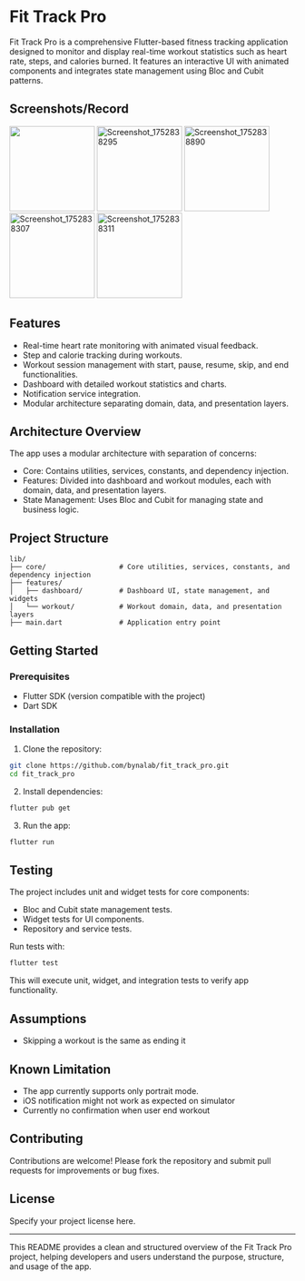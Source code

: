 # Fit Track Pro

Fit Track Pro is a comprehensive Flutter-based fitness tracking application designed to monitor and display real-time workout statistics such as heart rate, steps, and calories burned. It features an interactive UI with animated components and integrates state management using Bloc and Cubit patterns.

## Screenshots/Record
<img width="150" src="https://github.com/bynalab/fit_track_pro/blob/main/video/record.gif"/>

<img width="150" alt="Screenshot_1752838295" src="https://github.com/user-attachments/assets/f171a5b6-f70b-48e1-b7db-4a5b4caf6bd3" />  

<img width="150" alt="Screenshot_1752838890" src="https://github.com/user-attachments/assets/24d9f78f-2528-4b69-b428-f65cb1db0380" />

<img width="150" alt="Screenshot_1752838307" src="https://github.com/user-attachments/assets/f3a19a09-80e0-4793-b173-5625bd2acf39" />  

<img width="150" alt="Screenshot_1752838311" src="https://github.com/user-attachments/assets/b28ed003-8a65-4060-955f-9e19f05ab86b" />  

## Features

- Real-time heart rate monitoring with animated visual feedback.
- Step and calorie tracking during workouts.
- Workout session management with start, pause, resume, skip, and end functionalities.
- Dashboard with detailed workout statistics and charts.
- Notification service integration.
- Modular architecture separating domain, data, and presentation layers.

## Architecture Overview
The app uses a modular architecture with separation of concerns:

- Core: Contains utilities, services, constants, and dependency injection.
- Features: Divided into dashboard and workout modules, each with domain, data, and presentation layers.
- State Management: Uses Bloc and Cubit for managing state and business logic.
  

## Project Structure

```
lib/
├── core/                  # Core utilities, services, constants, and dependency injection
├── features/
│   ├── dashboard/         # Dashboard UI, state management, and widgets
│   └── workout/           # Workout domain, data, and presentation layers
├── main.dart              # Application entry point
```

## Getting Started

### Prerequisites

- Flutter SDK (version compatible with the project)
- Dart SDK

### Installation

1. Clone the repository:

```bash
git clone https://github.com/bynalab/fit_track_pro.git
cd fit_track_pro
```

2. Install dependencies:

```bash
flutter pub get
```

3. Run the app:

```bash
flutter run
```

## Testing

The project includes unit and widget tests for core components:

- Bloc and Cubit state management tests.
- Widget tests for UI components.
- Repository and service tests.

Run tests with:

```bash
flutter test
```
This will execute unit, widget, and integration tests to verify app functionality.

## Assumptions
- Skipping a workout is the same as ending it

## Known Limitation
- The app currently supports only portrait mode.
- iOS notification might not work as expected on simulator
- Currently no confirmation when user end workout

## Contributing

Contributions are welcome! Please fork the repository and submit pull requests for improvements or bug fixes.

## License

Specify your project license here.

---

This README provides a clean and structured overview of the Fit Track Pro project, helping developers and users understand the purpose, structure, and usage of the app.
        

